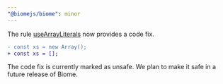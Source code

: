 ```yaml
---
"@biomejs/biome": minor
---
```


The rule [useArrayLiterals](https://biomejs.dev/linter/rules/use-array-literals/) now provides a code fix.

```diff
- const xs = new Array();
+ const xs = [];
```

The code fix is currently marked as unsafe.
We plan to make it safe in a future release of Biome.
